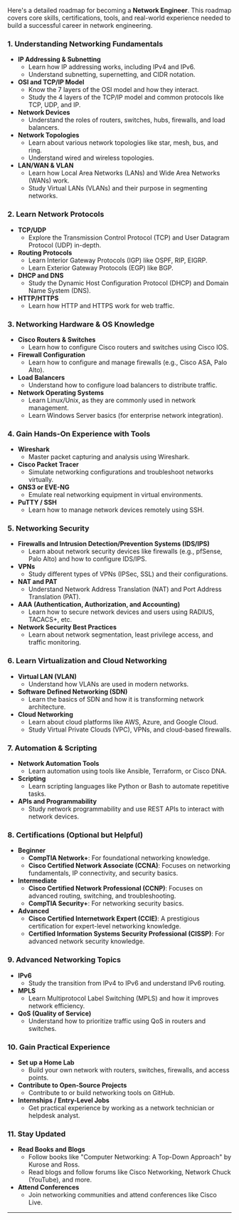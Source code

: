 Here's a detailed roadmap for becoming a **Network Engineer**. This roadmap covers core skills, certifications, tools, and real-world experience needed to build a successful career in network engineering.

### 1. **Understanding Networking Fundamentals**
   - **IP Addressing & Subnetting**
     - Learn how IP addressing works, including IPv4 and IPv6.
     - Understand subnetting, supernetting, and CIDR notation.
   - **OSI and TCP/IP Model**
     - Know the 7 layers of the OSI model and how they interact.
     - Study the 4 layers of the TCP/IP model and common protocols like TCP, UDP, and IP.
   - **Network Devices**
     - Understand the roles of routers, switches, hubs, firewalls, and load balancers.
   - **Network Topologies**
     - Learn about various network topologies like star, mesh, bus, and ring.
     - Understand wired and wireless topologies.
   - **LAN/WAN & VLAN**
     - Learn how Local Area Networks (LANs) and Wide Area Networks (WANs) work.
     - Study Virtual LANs (VLANs) and their purpose in segmenting networks.

### 2. **Learn Network Protocols**
   - **TCP/UDP**
     - Explore the Transmission Control Protocol (TCP) and User Datagram Protocol (UDP) in-depth.
   - **Routing Protocols**
     - Learn Interior Gateway Protocols (IGP) like OSPF, RIP, EIGRP.
     - Learn Exterior Gateway Protocols (EGP) like BGP.
   - **DHCP and DNS**
     - Study the Dynamic Host Configuration Protocol (DHCP) and Domain Name System (DNS).
   - **HTTP/HTTPS**
     - Learn how HTTP and HTTPS work for web traffic.

### 3. **Networking Hardware & OS Knowledge**
   - **Cisco Routers & Switches**
     - Learn how to configure Cisco routers and switches using Cisco IOS.
   - **Firewall Configuration**
     - Learn how to configure and manage firewalls (e.g., Cisco ASA, Palo Alto).
   - **Load Balancers**
     - Understand how to configure load balancers to distribute traffic.
   - **Network Operating Systems**
     - Learn Linux/Unix, as they are commonly used in network management.
     - Learn Windows Server basics (for enterprise network integration).

### 4. **Gain Hands-On Experience with Tools**
   - **Wireshark**
     - Master packet capturing and analysis using Wireshark.
   - **Cisco Packet Tracer**
     - Simulate networking configurations and troubleshoot networks virtually.
   - **GNS3 or EVE-NG**
     - Emulate real networking equipment in virtual environments.
   - **PuTTY / SSH**
     - Learn how to manage network devices remotely using SSH.

### 5. **Networking Security**
   - **Firewalls and Intrusion Detection/Prevention Systems (IDS/IPS)**
     - Learn about network security devices like firewalls (e.g., pfSense, Palo Alto) and how to configure IDS/IPS.
   - **VPNs**
     - Study different types of VPNs (IPSec, SSL) and their configurations.
   - **NAT and PAT**
     - Understand Network Address Translation (NAT) and Port Address Translation (PAT).
   - **AAA (Authentication, Authorization, and Accounting)**
     - Learn how to secure network devices and users using RADIUS, TACACS+, etc.
   - **Network Security Best Practices**
     - Learn about network segmentation, least privilege access, and traffic monitoring.

### 6. **Learn Virtualization and Cloud Networking**
   - **Virtual LAN (VLAN)**
     - Understand how VLANs are used in modern networks.
   - **Software Defined Networking (SDN)**
     - Learn the basics of SDN and how it is transforming network architecture.
   - **Cloud Networking**
     - Learn about cloud platforms like AWS, Azure, and Google Cloud.
     - Study Virtual Private Clouds (VPC), VPNs, and cloud-based firewalls.
   
### 7. **Automation & Scripting**
   - **Network Automation Tools**
     - Learn automation using tools like Ansible, Terraform, or Cisco DNA.
   - **Scripting**
     - Learn scripting languages like Python or Bash to automate repetitive tasks.
   - **APIs and Programmability**
     - Study network programmability and use REST APIs to interact with network devices.

### 8. **Certifications (Optional but Helpful)**
   - **Beginner**
     - **CompTIA Network+**: For foundational networking knowledge.
     - **Cisco Certified Network Associate (CCNA)**: Focuses on networking fundamentals, IP connectivity, and security basics.
   - **Intermediate**
     - **Cisco Certified Network Professional (CCNP)**: Focuses on advanced routing, switching, and troubleshooting.
     - **CompTIA Security+**: For networking security basics.
   - **Advanced**
     - **Cisco Certified Internetwork Expert (CCIE)**: A prestigious certification for expert-level networking knowledge.
     - **Certified Information Systems Security Professional (CISSP)**: For advanced network security knowledge.

### 9. **Advanced Networking Topics**
   - **IPv6**
     - Study the transition from IPv4 to IPv6 and understand IPv6 routing.
   - **MPLS**
     - Learn Multiprotocol Label Switching (MPLS) and how it improves network efficiency.
   - **QoS (Quality of Service)**
     - Understand how to prioritize traffic using QoS in routers and switches.

### 10. **Gain Practical Experience**
   - **Set up a Home Lab**
     - Build your own network with routers, switches, firewalls, and access points.
   - **Contribute to Open-Source Projects**
     - Contribute to or build networking tools on GitHub.
   - **Internships / Entry-Level Jobs**
     - Get practical experience by working as a network technician or helpdesk analyst.

### 11. **Stay Updated**
   - **Read Books and Blogs**
     - Follow books like "Computer Networking: A Top-Down Approach" by Kurose and Ross.
     - Read blogs and follow forums like Cisco Networking, Network Chuck (YouTube), and more.
   - **Attend Conferences**
     - Join networking communities and attend conferences like Cisco Live.

---
